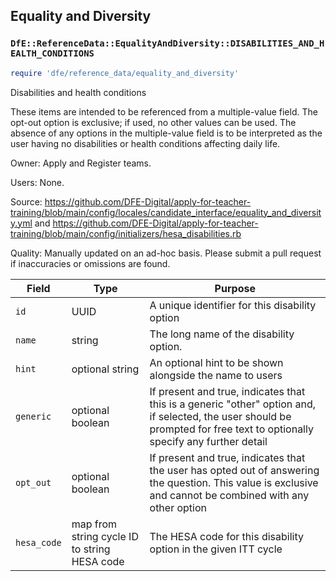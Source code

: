 ## Equality and Diversity

### `DfE::ReferenceData::EqualityAndDiversity::DISABILITIES_AND_HEALTH_CONDITIONS`

```ruby
require 'dfe/reference_data/equality_and_diversity'
```

Disabilities and health conditions

These items are intended to be referenced from a multiple-value field. The opt-out option is exclusive; if used, no other values can be used. The absence of any options in the multiple-value field is to be interpreted as the user having no disabilities or health conditions affecting daily life.

Owner: Apply and Register teams.

Users: None.

Source: https://github.com/DFE-Digital/apply-for-teacher-training/blob/main/config/locales/candidate_interface/equality_and_diversity.yml and https://github.com/DFE-Digital/apply-for-teacher-training/blob/main/config/initializers/hesa_disabilities.rb

Quality: Manually updated on an ad-hoc basis. Please submit a pull request if inaccuracies or omissions are found.

| Field       | Type                                         | Purpose                                                                                                                                                        |
|-------------|----------------------------------------------|----------------------------------------------------------------------------------------------------------------------------------------------------------------|
| `id`        | UUID                                         | A unique identifier for this disability option                                                                                                                 |
| `name`      | string                                       | The long name of the disability option.                                                                                                                        |
| `hint`      | optional string                              | An optional hint to be shown alongside the name to users                                                                                                       |
| `generic`   | optional boolean                             | If present and true, indicates that this is a generic "other" option and, if selected, the user should be prompted for free text to optionally specify any further detail |
| `opt_out`   | optional boolean                             | If present and true, indicates that the user has opted out of answering the question. This value is exclusive and cannot be combined with any other option     |
| `hesa_code` | map from string cycle ID to string HESA code | The HESA code for this disability option in the given ITT cycle                                                                                                |
